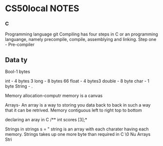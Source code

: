 # CS50local NOTES

### C 
Programming language git
  Compiling has four steps in C or an programming languange, namely precompile, compile, assemblying and linking.
  Step one
    - Pre-compiler



## Data ty

Bool-1 bytes

int - 4 bytes 3
long - 8 bytes 66
float - 4 bytes3
double - 8 byte
char - 1 byte
String - .

Memory allocation-computr memory is a canvas

Arrays- An array is a way to storing you data back to back in such a way that it can be retrived. Memory contiguous left to right top to bottom

declaring an aray in C
    /** int scores [3];*

Strings in
strings s = " string is an array with each charater having each memory.
Strings takes up one more byte than required in C \0 Nu
Arrays
Stri
